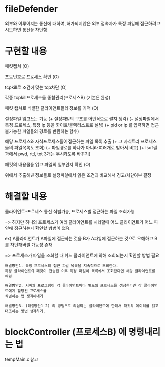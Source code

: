 # fileDefender
외부와 이루어지는 통신에 대하여, 허가되지않은 외부 접속자가 특정 파일에 접근하려고 시도하면 통신을 차단함

# 구현할 내용
패킷캡쳐 (O)

포트번호로 프로세스 확인 (O)

tcpkill로 조건에 맞는 tcp차단 (O)

각종 tcpkill프로세스들 종합관리(프로세스B) (기본은 완성)

패킷 캡쳐로 식별한 클라이언트들의 정보를 기억 (O)

설정파일 읽고쓰는 기능
(+ 설정파일의 구조를 어떤식으로 짤지 생각)
(+ 설정파일에서 특정 프로세스, 특정 ip 등을 화이트/블랙리스트로 설정)
(+ pid or ip 를 입력하면 접근 불가능한 파일들의 경로를 반환하는 함수)

해당 프로세스와 자식프로세스들이 접근하는 파일 목록 추출
(+ 그 자식트리 프로세스들의 파일목록도 조회)
(+ 파일경로를 하나가 아니라 여러개로 받아서 비교)
(+ lsof결과에서 pwd, rtd, txt 3개는 무시하도록 바꾸기)

패킷의 내용물을 읽고 파일의 일부인지 확인 (O)

위에서 추출해낸 정보들로 설정파일에서 읽은 조건과 비교해서 경고/차단여부 결정

# 해결할 내용
클라이언트-프로세스 통신 식별가능, 프로세스별 접근하는 파일 조회가능

=> 하지만 하나의 프로세스가 여러 클라이언트를 처리할때 어느 클라이언트가 어느 파일에 접근하는지 확인할 방법이 없음.

ex) A클라이언트가 A파일에 접근하는 것을 B가 A파일에 접근하는 것으로 오해하고 B를 차단해버릴 가능성 존재

=> 프로세스가 파일을 조회할 때 어느 클라이언트에 의해 조회되는지 확인할 방법 필요

    해결방안1. 특정 프로세스의 접근 파일 목록을 지속적으로 조회한다.
    특정 클라이언트의 패킷이 전송된 이후 특정 파일이 목록에서 조회됐다면 해당 클라이언트를 의심
    
    해결방안2. 서버의 프로그램이 각 클라이언트마다 별도의 프로세스를 생성한다면 각 클라이언트에게 할당된 프로세스를
    식별하는 법 생각해내기
    
    해결방안3. (해결방안1 2) 의 방법으로 의심되는 클라이언트에 한해서 패킷의 데이터를 읽고 대조하는 방법 생각하기.

# blockController (프로세스B) 에 명령내리는 법
tempMain.c 참고
